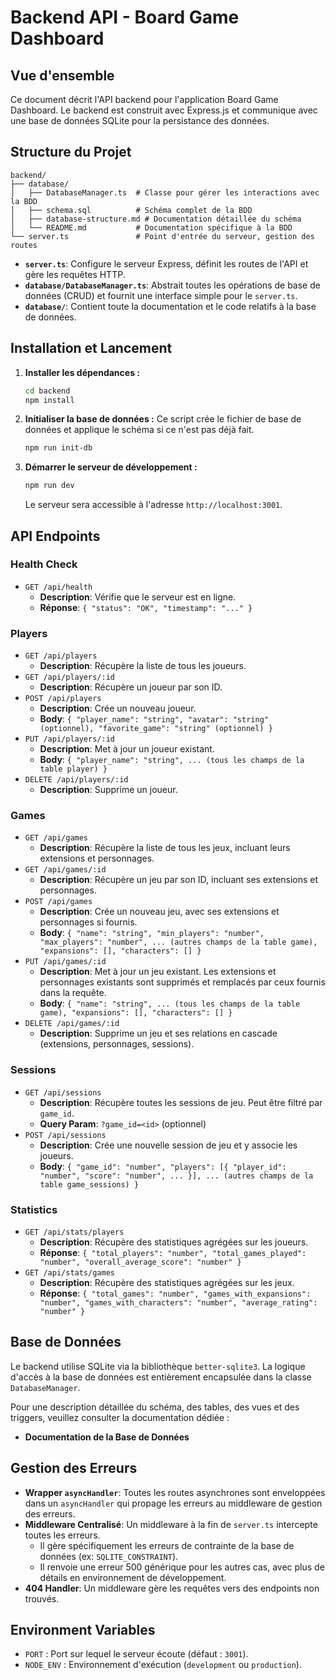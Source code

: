 # Backend API - Board Game Dashboard

## Vue d'ensemble

Ce document décrit l'API backend pour l'application Board Game Dashboard. Le backend est construit avec Express.js et communique avec une base de données SQLite pour la persistance des données.

## Structure du Projet

```
backend/
├── database/
│   ├── DatabaseManager.ts  # Classe pour gérer les interactions avec la BDD
│   ├── schema.sql          # Schéma complet de la BDD
│   ├── database-structure.md # Documentation détaillée du schéma
│   └── README.md           # Documentation spécifique à la BDD
└── server.ts               # Point d'entrée du serveur, gestion des routes
```

-   **`server.ts`**: Configure le serveur Express, définit les routes de l'API et gère les requêtes HTTP.
-   **`database/DatabaseManager.ts`**: Abstrait toutes les opérations de base de données (CRUD) et fournit une interface simple pour le `server.ts`.
-   **`database/`**: Contient toute la documentation et le code relatifs à la base de données.

## Installation et Lancement

1.  **Installer les dépendances :**
    ```bash
    cd backend
    npm install
    ```

2.  **Initialiser la base de données :**
    Ce script crée le fichier de base de données et applique le schéma si ce n'est pas déjà fait.
    ```bash
    npm run init-db
    ```

3.  **Démarrer le serveur de développement :**
    ```bash
    npm run dev
    ```
    Le serveur sera accessible à l'adresse `http://localhost:3001`.

## API Endpoints

### Health Check

-   `GET /api/health`
    -   **Description**: Vérifie que le serveur est en ligne.
    -   **Réponse**: `{ "status": "OK", "timestamp": "..." }`

### Players

-   `GET /api/players`
    -   **Description**: Récupère la liste de tous les joueurs.
-   `GET /api/players/:id`
    -   **Description**: Récupère un joueur par son ID.
-   `POST /api/players`
    -   **Description**: Crée un nouveau joueur.
    -   **Body**: `{ "player_name": "string", "avatar": "string" (optionnel), "favorite_game": "string" (optionnel) }`
-   `PUT /api/players/:id`
    -   **Description**: Met à jour un joueur existant.
    -   **Body**: `{ "player_name": "string", ... (tous les champs de la table player) }`
-   `DELETE /api/players/:id`
    -   **Description**: Supprime un joueur.

### Games

-   `GET /api/games`
    -   **Description**: Récupère la liste de tous les jeux, incluant leurs extensions et personnages.
-   `GET /api/games/:id`
    -   **Description**: Récupère un jeu par son ID, incluant ses extensions et personnages.
-   `POST /api/games`
    -   **Description**: Crée un nouveau jeu, avec ses extensions et personnages si fournis.
    -   **Body**: `{ "name": "string", "min_players": "number", "max_players": "number", ... (autres champs de la table game), "expansions": [], "characters": [] }`
-   `PUT /api/games/:id`
    -   **Description**: Met à jour un jeu existant. Les extensions et personnages existants sont supprimés et remplacés par ceux fournis dans la requête.
    -   **Body**: `{ "name": "string", ... (tous les champs de la table game), "expansions": [], "characters": [] }`
-   `DELETE /api/games/:id`
    -   **Description**: Supprime un jeu et ses relations en cascade (extensions, personnages, sessions).

### Sessions

-   `GET /api/sessions`
    -   **Description**: Récupère toutes les sessions de jeu. Peut être filtré par `game_id`.
    -   **Query Param**: `?game_id=<id>` (optionnel)
-   `POST /api/sessions`
    -   **Description**: Crée une nouvelle session de jeu et y associe les joueurs.
    -   **Body**: `{ "game_id": "number", "players": [{ "player_id": "number", "score": "number", ... }], ... (autres champs de la table game_sessions) }`

### Statistics

-   `GET /api/stats/players`
    -   **Description**: Récupère des statistiques agrégées sur les joueurs.
    -   **Réponse**: `{ "total_players": "number", "total_games_played": "number", "overall_average_score": "number" }`
-   `GET /api/stats/games`
    -   **Description**: Récupère des statistiques agrégées sur les jeux.
    -   **Réponse**: `{ "total_games": "number", "games_with_expansions": "number", "games_with_characters": "number", "average_rating": "number" }`

## Base de Données

Le backend utilise SQLite via la bibliothèque `better-sqlite3`. La logique d'accès à la base de données est entièrement encapsulée dans la classe `DatabaseManager`.

Pour une description détaillée du schéma, des tables, des vues et des triggers, veuillez consulter la documentation dédiée :
-   **Documentation de la Base de Données**

## Gestion des Erreurs

-   **Wrapper `asyncHandler`**: Toutes les routes asynchrones sont enveloppées dans un `asyncHandler` qui propage les erreurs au middleware de gestion des erreurs.
-   **Middleware Centralisé**: Un middleware à la fin de `server.ts` intercepte toutes les erreurs.
    -   Il gère spécifiquement les erreurs de contrainte de la base de données (ex: `SQLITE_CONSTRAINT`).
    -   Il renvoie une erreur 500 générique pour les autres cas, avec plus de détails en environnement de développement.
-   **404 Handler**: Un middleware gère les requêtes vers des endpoints non trouvés.

## Environment Variables

-   `PORT` : Port sur lequel le serveur écoute (défaut : `3001`).
-   `NODE_ENV` : Environnement d'exécution (`development` ou `production`).